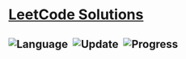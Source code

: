 # [LeetCode Solutions](https://leetcode.com/problemset/all/)

## ![Language](https://img.shields.io/badge/language-Modern%20C++-orange.svg)&nbsp; ![Update](https://img.shields.io/badge/update-daily-green.svg)&nbsp; ![Progress](https://img.shields.io/badge/progress-0%20%2F%20500-ff69b4.svg)&nbsp; 
